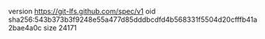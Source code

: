 version https://git-lfs.github.com/spec/v1
oid sha256:543b373b3f9248e55a477d85dddbcdfd4b568331f5504d20cfffb41a2bae4a0c
size 24171
